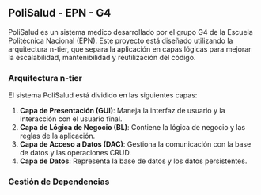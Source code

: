 ## PoliSalud - EPN - G4

PoliSalud es un sistema medico desarrollado por el grupo G4 de la Escuela Politécnica Nacional (EPN). Este proyecto está
diseñado utilizando la arquitectura n-tier, que separa la aplicación en capas lógicas para mejorar la escalabilidad,
mantenibilidad y reutilización del código.

### Arquitectura n-tier

El sistema PoliSalud está dividido en las siguientes capas:

1. **Capa de Presentación (GUI)**: Maneja la interfaz de usuario y la interacción con el usuario final.
2. **Capa de Lógica de Negocio (BL)**: Contiene la lógica de negocio y las reglas de la aplicación.
3. **Capa de Acceso a Datos (DAC)**: Gestiona la comunicación con la base de datos y las operaciones CRUD.
4. **Capa de Datos**: Representa la base de datos y los datos persistentes.

### Gestión de Dependencias

